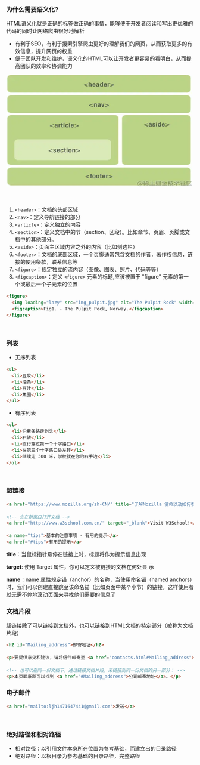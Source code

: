 ### 为什么需要语义化?

HTML语义化就是正确的标签做正确的事情，能够便于开发者阅读和写出更优雅的代码的同时让网络爬虫很好地解析

- 有利于SEO，有利于搜索引擎爬虫更好的理解我们的网页，从而获取更多的有效信息，提升网页的权重
- 便于团队开发和维护，语义化的HTML可以让开发者更容易的看明白，从而提高团队的效率和协调能力

<img width="500" height="300" src="../image/语义化标签.png" >

<br>

<br>

<br>

1. ```<header>```：文档的头部区域
2. ```<nav>```：定义导航链接的部分
3. ```<article>```：定义独立的内容
4. ```<section>```：定义文档中的节（section、区段）。比如章节、页眉、页脚或文档中的其他部分。
5. ```<aside>```：页面主区域内容之外的内容（比如侧边栏）
6. ```<footer>```：文档的底部区域，一个页脚通常包含文档的作者，著作权信息，链接的使用条款，联系信息等
7. ```<figure>```：规定独立的流内容（图像、图表、照片、代码等等）
8. ```<figcaption>```：定义 ```<figure>``` 元素的标题,应该被置于 "figure" 元素的第一个或最后一个子元素的位置

```html
<figure>
  <img loading="lazy" src="img_pulpit.jpg" alt="The Pulpit Rock" width="304" height="228">
  <figcaption>Fig1. - The Pulpit Pock, Norway.</figcaption>
</figure>
 ```

 <br>

 ### 列表

 - 无序列表

```html
<ul>
  <li>豆浆</li>
  <li>油条</li>
  <li>豆汁</li>
  <li>焦圈</li>
</ul>
 ```

- 有序列表

```html
<ol>
  <li>沿着条路走到头</li>
  <li>右转</li>
  <li>直行穿过第一个十字路口</li>
  <li>在第三个十字路口处左转</li>
  <li>继续走 300 米，学校就在你的右手边</li>
</ol>
 ```

<br>

 ### 超链接


 ```html
<a href="https://www.mozilla.org/zh-CN/" title="了解Mozilla 使命以及如何参与贡献的最佳站点。">Mozilla 主页</a>

<!-- 会在新窗口打开文档 -->
<a href="http://www.w3school.com.cn/" target="_blank">Visit W3School!</a>

<a name="tips">基本的注意事项 - 有用的提示</a>
<a href="#tips">有用的提示</a>
 ```

 **title**：当鼠标指针悬停在链接上时，标题将作为提示信息出现

 **target**: 使用 Target 属性，你可以定义被链接的文档在何处显
 示

 **name**：name 属性规定锚（anchor）的名称，当使用命名锚（named anchors）时，我们可以创建直接跳至该命名锚（比如页面中某个小节）的链接，这样使用者就无需不停地滚动页面来寻找他们需要的信息了

 ### 文档片段

 超链接除了可以链接到文档外，也可以链接到HTML文档的特定部分（被称为文档片段）

 ```html
<h2 id="Mailing_address">邮寄地址</h2>

<p>要提供意见和建议，请将信件邮寄至 <a href="contacts.html#Mailing_address">我们的地址</a>。</p>

<!-- 也可以在同一份文档下，通过链接文档片段，来链接到同一份文档的另一部分： -->
<p>本页面底部可以找到 <a href="#Mailing_address">公司邮寄地址</a>。</p>
 ```

 ### 电子邮件

 ```html
<a href="mailto:ljh1471647441@gmail.com">发送</a>
 ```
 
 <br>
 
 ### 绝对路径和相对路径

- 相对路径：以引用文件本身所在位置为参考基础，而建立出的目录路径
- 绝对路径：以根目录为参考基础的目录路径，完整路径

 

